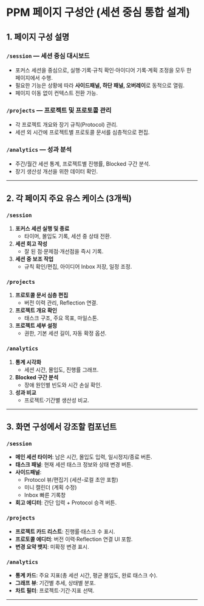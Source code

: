# PPM 페이지 구성안 (세션 중심 통합 설계)

## 1. 페이지 구성 설명

### `/session` — **세션 중심 대시보드**
- 포커스 세션을 중심으로, 실행·기록·규칙 확인·아이디어 기록·계획 조정을 모두 한 페이지에서 수행.
- 필요한 기능은 상황에 따라 **사이드패널, 하단 패널, 오버레이**로 동적으로 열림.
- 페이지 이동 없이 컨텍스트 전환 가능.

### `/projects` — **프로젝트 및 프로토콜 관리**
- 각 프로젝트 개요와 장기 규칙(Protocol) 관리.
- 세션 외 시간에 프로젝트별 프로토콜 문서를 심층적으로 편집.

### `/analytics` — **성과 분석**
- 주간/월간 세션 통계, 프로젝트별 진행률, Blocked 구간 분석.
- 장기 생산성 개선을 위한 데이터 확인.

---

## 2. 각 페이지 주요 유스 케이스 (3개씩)

### `/session`
1. **포커스 세션 실행 및 종료**
   - 타이머, 몰입도 기록, 세션 중 상태 전환.
2. **세션 회고 작성**
   - 잘 된 점·문제점·개선점을 즉시 기록.
3. **세션 중 보조 작업**
   - 규칙 확인/편집, 아이디어 Inbox 저장, 일정 조정.

### `/projects`
1. **프로토콜 문서 심층 편집**
   - 버전 이력 관리, Reflection 연결.
2. **프로젝트 개요 확인**
   - 태스크 구조, 주요 목표, 마일스톤.
3. **프로젝트 세부 설정**
   - 권한, 기본 세션 길이, 자동 확정 옵션.

### `/analytics`
1. **통계 시각화**
   - 세션 시간, 몰입도, 진행률 그래프.
2. **Blocked 구간 분석**
   - 장애 원인별 빈도와 시간 손실 확인.
3. **성과 비교**
   - 프로젝트·기간별 생산성 비교.

---

## 3. 화면 구성에서 강조할 컴포넌트

### `/session`
- **메인 세션 타이머**: 남은 시간, 몰입도 입력, 일시정지/종료 버튼.
- **태스크 패널**: 현재 세션 태스크 정보와 상태 변경 버튼.
- **사이드패널**:
  - Protocol 뷰/편집기 (세션-로컬 초안 포함)
  - 미니 캘린더 (계획 수정)
  - Inbox 빠른 기록창
- **회고 에디터**: 간단 입력 + Protocol 승격 버튼.

### `/projects`
- **프로젝트 카드 리스트**: 진행률·태스크 수 표시.
- **프로토콜 에디터**: 버전 이력·Reflection 연결 UI 포함.
- **변경 요약 뱃지**: 미확정 변경 표시.

### `/analytics`
- **통계 카드**: 주요 지표(총 세션 시간, 평균 몰입도, 완료 태스크 수).
- **그래프 뷰**: 기간별 추세, 상태별 분포.
- **차트 필터**: 프로젝트·기간·지표 선택.

---
